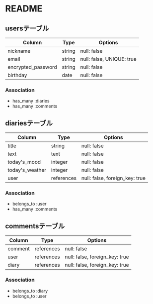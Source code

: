 # README

## usersテーブル

| Column             | Type       | Options                    |
| ------------------ | ---------- | -------------------------- |
| nickname           | string     | null: false                |
| email              | string     | null: false, UNIQUE: true  |
| encrypted_password | string     |null: false                 |
| birthday           | date       |null: false                 |

### Association
- has_many :diaries
- has_many :comments

## diariesテーブル

| Column          | Type       | Options                        |
| --------------- | ---------- | ------------------------------ |
| title           | string     | null: false                    |
| text            | text       | null: false                    |
| today's_mood    | integer    | null: false                    |
| today's_weather | integer    | null: false                    |
| user            | references | null: false, foreign_key: true |

### Association
- belongs_to :user
- has_many :comments

## commentsテーブル

| Column  | Type       | Options                        |
| ------- | ---------- | ------------------------------ |
| comment | references | null: false                    |
| user    | references | null: false, foreign_key: true |
| diary   | references | null: false, foreign_key: true |

### Association
- belongs_to :diary
- belongs_to :user
